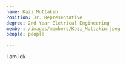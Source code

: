 ```yaml
---
name: Kazi Muttakin
Position: Jr. Representative
degree: 2nd Year Eletrical Engineering
member: /images/members/Kazi_Muttakin.jpeg
people: people

---
```

I am idk

